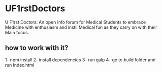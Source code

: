 # UF1rstDoctors
U F1rst Doctors: An open Info forum for Medical Students to embrace Medicine with enthusiasm and instil Medical fun as they carry on with their Main focus.

## how to work with it?
1- npm install
2- install dependencies
3- run gulp
4- go to build folder and run index.html